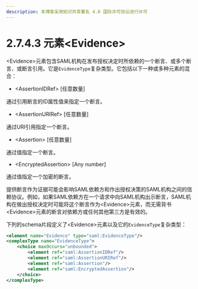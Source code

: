 ```yaml
---
description: 本博客采用知识共享署名 4.0 国际许可协议进行许可
---
```


# 2.7.4.3 元素\<Evidence\>

\<Evidence\>元素包含SAML机构在发布授权决定时所依赖的一个断言、或多个断言、或断言引用。它是```EvidenceType```复杂类型。它包括以下一种或多种元素的混合：

+ \<AssertionIDRef\> [任意数量]

通过引用断言的ID属性值来指定一个断言。

+ \<AssertionURIRef\> [任意数量]

通过URI引用指定一个断言。

+ \<Assertion\> [任意数量]

通过值指定一个断言。

+ \<EncryptedAssertion\> [Any number]

通过值指定一个加密的断言。

提供断言作为证据可能会影响SAML依赖方和作出授权决策的SAML机构之间的信赖协议。例如，如果SAML依赖方在一个请求中向SAML机构出示断言，SAML机构在做出授权决定时可能将这个断言作为\<Evidence\>元素，而无需背书\<Evidence\>元素的断言对依赖方或任何其他第三方是有效的。

下列的schema片段定义了\<Evidence\>元素以及它的```EvidenceType```复杂类型：

```xml
<element name="Evidence" type="saml:EvidenceType"/>
<complexType name="EvidenceType">
    <choice maxOccurs="unbounded">
        <element ref="saml:AssertionIDRef"/>
        <element ref="saml:AssertionURIRef"/>
        <element ref="saml:Assertion"/>
        <element ref="saml:EncryptedAssertion"/>
    </choice>
</complexType>
```
